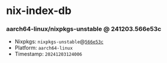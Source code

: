 # nix-index-db
### aarch64-linux/nixpkgs-unstable @ 241203.566e53c
- Nixpkgs: `nixpkgs-unstable`@[`566e53c`](https://github.com/NixOS/nixpkgs/commit/566e53c2ad750c84f6d31f9ccb9d00f823165550)
- Platform: `aarch64-linux`
- Timestamp: `20241203124006`
